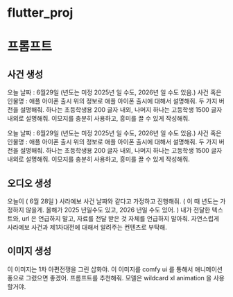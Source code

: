 # flutter_proj


# 프롬프트
## 


## 사건 생성
오늘 날짜 : 6월29일 (년도는 미정 2025년 일 수도, 2026년 일 수도 있음.)
사건 혹은 인물명 : 애플 아이폰 출시
위의 정보로 애플 아이폰 출시에 대해서 설명해줘.
두 가지 버전을 설명해줘. 하나는 초등학생용 200 글자 내외, 나머지 하나는 고등학생 1500 글자 내외로 설명해줘.
이모지를 충분히 사용하고, 흥미를 끌 수 있게 작성해줘.

오늘 날짜 : 6월29일 (년도는 미정 2025년 일 수도, 2026년 일 수도 있음.)
사건 혹은 인물명 : 애플 아이폰 출시
위의 정보로 애플 아이폰 출시에 대해서 설명해줘.
두 가지 버전을 설명해줘. 하나는 초등학생용 200 글자 내외, 나머지 하나는 고등학생 1500 글자 내외로 설명해줘.
이모지를 충분히 사용하고, 흥미를 끌 수 있게 작성해줘.

## 오디오 생성
오늘이 ( 6월 28일 ) 사라예보 사건 날짜와 같다고 가정하고 진행해줘. ( 이 때 년도는 가정하지 않을게. 올해가 2025 년일수도 있고, 2026 년일 수도 있어. )
내가 전달한 텍스트와, url 은 언급하지 말고, 자료를 전달 받은 것 자체를 언급하지 말아줘. 자연스럽게 사라예보 사건과 제1차대전에 대해서 알려주는 컨텐츠로 부탁해.

## 이미지 생성
이 이미지는 1차 아편전쟁을 그린 삽화야.
이 이미지를 comfy ui 를 통해서 애니메이션 풍으로 그렸으면 좋겠어.
프롬프트를 추천해줘. 모델은 wildcard xl animation 을 사용할거야.